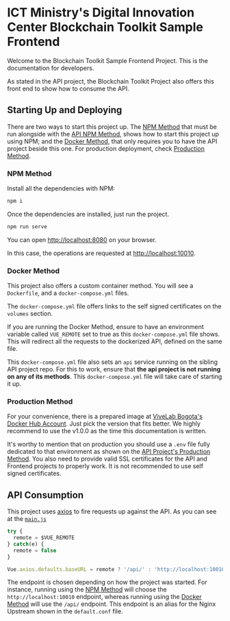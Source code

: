 # ICT Ministry's Digital Innovation Center Blockchain Toolkit Sample Frontend

Welcome to the Blockchain Toolkit Sample Frontend Project. This is the documentation for developers.

As stated in the API project, the Blockchain Toolkit Project also offers this front end to show how to consume the API.

## Starting Up and Deploying

There are two ways to start this project up. The [NPM Method](#npm-method) that must be run alongside with the [API NPM Method](https://github.com/centrodeinnovacion/api#npm-method), shows how to start this project up using NPM; and the [Docker Method](#docker-method), that only requires you to have the API project beside this one. For production deployment, check [Production Method](#production-method).

### NPM Method

Install all the dependencies with NPM:

```bash
npm i
```

Once the dependencies are installed, just run the project.

```bash
npm run serve
```

You can open [http://localhost:8080](http://localhost:8080) on your browser.

In this case, the operations are requested at [http://localhost:10010](http://localhost:10010).

### Docker Method

This project also offers a custom container method. You will see a `Dockerfile`, and a `docker-compose.yml` files.

The `docker-compose.yml` file offers links to the self signed certificates on the `volumes` section.

If you are running the Docker Method, ensure to have an environment variable called `VUE_REMOTE` set to true as this `docker-compose.yml` file shows. This will redirect all the requests to the dockerized API, defined on the same file.

This `docker-compose.yml` file also sets an `api` service running on the sibling API project repo. For this to work, ensure that **the api project is not running on any of its methods**. This `docker-compose.yml` file will take care of starting it up.

### Production Method

For your convenience, there is a prepared image at [ViveLab Bogota's Docker Hub Account](https://hub.docker.com/r/vivelabbogota/toolkit-frontend/). Just pick the version that fits better. We highly recommend to use the v1.0.0 as the time this documentation is written.

It's worthy to mention that on production you should use a `.env` file fully dedicated to that environment as shown on the [API Project's Production Method](https://github.com/centrodeinnovacion/api#production-method). You also need to provide valid SSL certificates for the API and Frontend projects to properly work. It is not recommended to use self signed certificates.

## API Consumption

This project uses [axios](https://github.com/axios/axios#axios) to fire requests up against the API. As you can see at the [`main.js`](./src/main.js)

```javascript
try {
  remote = $VUE_REMOTE
} catch(e) {
  remote = false
}

Vue.axios.defaults.baseURL = remote ? '/api/' : 'http://localhost:10010'
```

The endpoint is chosen depending on how the project was started. For instance, running using the [NPM Method](#npm-method) will choose the `http://localhost:10010` endpoint, whereas running using the [Docker Method](#docker-method) will use the `/api/` endpoint. This endpoint is an alias for the Nginx Upstream shown in the `default.conf` file.
